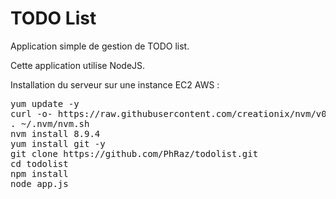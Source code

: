 # TODO List

Application simple de gestion de TODO list.

Cette application utilise NodeJS.

Installation du serveur sur une instance EC2 AWS :
<pre>
yum update -y
curl -o- https://raw.githubusercontent.com/creationix/nvm/v0.33.6/install.sh | bash
. ~/.nvm/nvm.sh
nvm install 8.9.4
yum install git -y
git clone https://github.com/PhRaz/todolist.git
cd todolist
npm install
node app.js
</pre>
